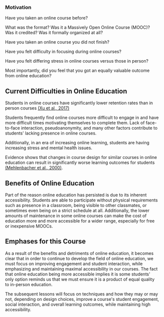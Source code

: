 ### Motivation

Have you taken an online course before?

What was the format? Was it a Massively Open Online Course (MOOC)? Was it credited? Was it formally organized at all?

Have you taken an online course you did not finish?

Have you felt difficulty in focusing during online courses?

Have you felt differing stress in online courses versus those in person?

Most importantly, did you feel that you got an equally valuable outcome from online education?

## Current Difficulties in Online Education

Students in online courses have significantly lower retention rates than in person courses [(Xu et al., 2017)](https://journals.sagepub.com/doi/abs/10.3102/0162373711413814)

Students frequently find online courses more difficult to engage in and have more difficult times motivating themselves to complete them. Lack of face-to-face interaction, pseudoanonymity, and many other factors contribute to students' lacking presence in online courses.

Additionally, in an era of increasing online learning, students are having increasing stress and mental health issues.

Evidence shows that changes in course design for similar courses in online education can result in significantly worse learning outcomes for students [(Mehlenbacher et al., 2000)](https://ieeexplore.ieee.org/document/843644?arnumber=843644). 

## Benefits of Online Education

Part of the reason online education has persisted is due to its inherent accessibility. Students are able to participate without physical requirements such as presence in a classroom, being visible to other classmates, or sometimes even being on a strict schedule at all. Additionally, the lower amounts of maintenance in some online courses can make the cost of education more and more accessible for a wider range, especially for free or inexpensive MOOCs.

## Emphases for this Course

As a result of the benefits and detriments of online education, it becomes clear that in order to continue to develop the field of online education, we must focus on improving engagement and student interaction, while emphasizing and maintaining maximal accessibility in our courses. The fact that online education being more accessible implies it is some students' only option reminds us that we must ensure it is a product of equal quality to in-person education.

The subsequent lessons will focus on techniques and how they may or may not, depending on design choices, improve a course's student engagement, social interaction, and overall learning outcomes, while maintaining high accessibility.
